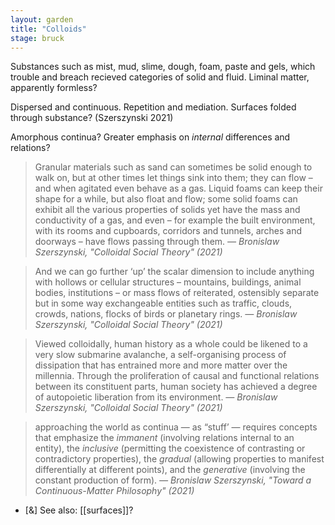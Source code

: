 ```yaml
---  
layout: garden
title: "Colloids"
stage: bruck
---
```


Substances such as mist, mud, slime, dough, foam, paste and gels, which trouble and breach recieved categories of solid and fluid. Liminal matter, apparently formless?

Dispersed and continuous. Repetition and mediation. Surfaces folded through substance? (Szerszynski 2021)

Amorphous continua? Greater emphasis on _internal_ differences and relations?

> Granular materials such as sand can sometimes be solid enough to walk on, but at other times let things sink into them; they can flow – and when agitated even behave as a gas. Liquid foams can keep their shape for a while, but also float and flow; some solid foams can exhibit all the various properties of solids yet have the mass and conductivity of a gas, and even – for example the built environment, with its rooms and cupboards, corridors and tunnels, arches and doorways – have flows passing through them.
<cite>— Bronislaw Szerszynski, "Colloidal Social Theory" (2021)</cite>

> And we can go further ‘up’ the scalar dimension to include anything with hollows or cellular structures – mountains, buildings, animal bodies, institutions – or mass flows of reiterated, ostensibly separate but in some way exchangeable entities such as traffic, clouds, crowds, nations, flocks of birds or planetary rings.
<cite>— Bronislaw Szerszynski, "Colloidal Social Theory" (2021)</cite>

> Viewed colloidally, human history as a whole could be likened to a very slow submarine avalanche, a self-organising process of dissipation that has entrained more and more matter over the millennia. Through the proliferation of causal and functional relations between its constituent parts, human society has achieved a degree of autopoietic liberation from its environment.
<cite>— Bronislaw Szerszynski, "Colloidal Social Theory" (2021)</cite>

> approaching the world as continua — as “stuff’ — requires concepts that emphasize the _immanent_ (involving relations internal to an entity), the _inclusive_ (permitting the coexistence of contrasting or contradictory properties), the _gradual_ (allowing properties to manifest differentially at different points), and the _generative_ (involving the constant production of form).
<cite>— Bronislaw Szerszynski, "Toward a Continuous-Matter Philosophy" (2021)</cite>

- [&] See also: [[surfaces]]?
